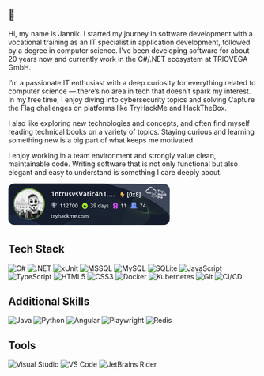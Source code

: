 ## 👋
Hi, my name is Jannik. I started my journey in software development with a vocational training as an IT specialist in application development, followed by a degree in computer science. I’ve been developing software for about 20 years now and currently work in the C#/.NET ecosystem at TRIOVEGA GmbH.

I’m a passionate IT enthusiast with a deep curiosity for everything related to computer science — there’s no area in tech that doesn’t spark my interest. In my free time, I enjoy diving into cybersecurity topics and solving Capture the Flag challenges on platforms like TryHackMe and HackTheBox.

I also like exploring new technologies and concepts, and often find myself reading technical books on a variety of topics. Staying curious and learning something new is a big part of what keeps me motivated.

I enjoy working in a team environment and strongly value clean, maintainable code. Writing software that is not only functional but also elegant and easy to understand is something I care deeply about.

![tryhackme stats](https://raw.githubusercontent.com/jkuehnemundt/jkuehnemundt/master/assets/tryhackme-badge.png)
## Tech Stack

<p align="left">
  <img src="https://img.shields.io/badge/C%23-239120?style=for-the-badge&logo=c-sharp&logoColor=white" alt="C#" />
  
  <img src="https://img.shields.io/badge/.NET-512BD4?style=for-the-badge&logo=dot-net&logoColor=white" alt=".NET" />

  <img src="https://img.shields.io/badge/xUnit-512BD4?style=for-the-badge&logo=xunit&logoColor=white" alt="xUnit" />
  
  <img src="https://img.shields.io/badge/Microsoft_SQL_Server-CC2927?style=for-the-badge&logo=microsoft-sql-server&logoColor=white" alt="MSSQL" />
  <img src="https://img.shields.io/badge/MySQL-4479A1?style=for-the-badge&logo=mysql&logoColor=white" alt="MySQL" />
  <img src="https://img.shields.io/badge/SQLite-003B57?style=for-the-badge&logo=sqlite&logoColor=white" alt="SQLite" />
  
  <img src="https://img.shields.io/badge/JavaScript-F7DF1E?style=for-the-badge&logo=javascript&logoColor=black" alt="JavaScript" />
  <img src="https://img.shields.io/badge/TypeScript-3178C6?style=for-the-badge&logo=typescript&logoColor=white" alt="TypeScript" />
  <img src="https://img.shields.io/badge/HTML5-E34F26?style=for-the-badge&logo=html5&logoColor=white" alt="HTML5" />
  <img src="https://img.shields.io/badge/CSS3-1572B6?style=for-the-badge&logo=css3&logoColor=white" alt="CSS3" />
  
  <img src="https://img.shields.io/badge/Docker-2496ED?style=for-the-badge&logo=docker&logoColor=white" alt="Docker" />
  <img src="https://img.shields.io/badge/Kubernetes-326CE5?style=for-the-badge&logo=kubernetes&logoColor=white" alt="Kubernetes" />
  <img src="https://img.shields.io/badge/Git-F05032?style=for-the-badge&logo=git&logoColor=white" alt="Git" />
  <img src="https://img.shields.io/badge/CI/CD-0052CC?style=for-the-badge&logo=azure-pipelines&logoColor=white" alt="CI/CD" />
</p>

## Additional Skills

<p align="left">
  <img src="https://img.shields.io/badge/Java-007396?style=for-the-badge&logo=java&logoColor=white" alt="Java" />
  <img src="https://img.shields.io/badge/Python-3776AB?style=for-the-badge&logo=python&logoColor=white" alt="Python" />
  <img src="https://img.shields.io/badge/Angular-DD0031?style=for-the-badge&logo=angular&logoColor=white" alt="Angular" />
  <img src="https://img.shields.io/badge/Playwright-2EAD33?style=for-the-badge&logo=playwright&logoColor=white" alt="Playwright" />
  <img src="https://img.shields.io/badge/Redis-DC382D?style=for-the-badge&logo=redis&logoColor=white" alt="Redis" />
</p>

## Tools

<p align="left">
  <img src="https://img.shields.io/badge/Visual_Studio-5C2D91?style=for-the-badge&logo=visualstudio&logoColor=white" alt="Visual Studio" />
  <img src="https://img.shields.io/badge/VS_Code-007ACC?style=for-the-badge&logo=visual-studio-code&logoColor=white" alt="VS Code" />
  <img src="https://img.shields.io/badge/JetBrains_Rider-000000?style=for-the-badge&logo=jetbrains&logoColor=white" alt="JetBrains Rider" />
</p>

